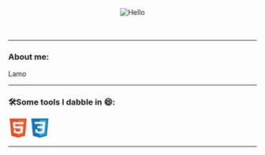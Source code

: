 
<div align="center">
  <img src="https://media.giphy.com/media/3pZipqyo1sqHDfJGtz/giphy.gif" alt="Hello">
</div>
<br>
<br>

---


### About me:
Lamo

---

### 🛠️Some tools I dabble in 😄:
<div>
  <img src="https://github.com/devicons/devicon/blob/master/icons/html5/html5-original.svg"    alt="html5" width="40" height="40">
  <img src="https://github.com/devicons/devicon/blob/master/icons/css3/css3-original.svg"      alt="css3" width="40" height="40">
</div>

---
